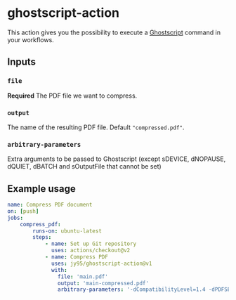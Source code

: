 # ghostscript-action

This action gives you the possibility to execute a [Ghostscript](https://www.ghostscript.com/) command in your workflows.

## Inputs

### `file`

**Required** The PDF file we want to compress.

### `output`

The name of the resulting PDF file.  Default `"compressed.pdf"`.

### `arbitrary-parameters`

Extra arguments to be passed to Ghostscript (except sDEVICE, dNOPAUSE, dQUIET, dBATCH and sOutputFile that cannot be set)

## Example usage

```yaml
name: Compress PDF document
on: [push]
jobs:
    compress_pdf:
        runs-on: ubuntu-latest
        steps:
            - name: Set up Git repository
              uses: actions/checkout@v2 
            - name: Compress PDF
              uses: jy95/ghostscript-action@v1  
              with:  
                file: 'main.pdf'  
                output: 'main-compressed.pdf'  
                arbitrary-parameters: '-dCompatibilityLevel=1.4 -dPDFSETTINGS=/printer'  
```
